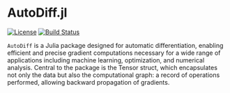 # AutoDiff.jl

[![License](https://img.shields.io/badge/License-MIT-blue.svg)](LICENSE.txt)
[![Build Status](https://github.com/B0B36JUL-FinalProjects-2023/Projekt_mychkvad/workflows/CI/badge.svg)](https://github.com/B0B36JUL-FinalProjects-2023/Projekt_mychkvad/actions?query=workflow%3ACI)

`AutoDiff` is a Julia package designed for automatic differentiation, enabling efficient and precise gradient computations necessary for a wide range of applications including machine learning, optimization, and numerical analysis.
Central to the package is the Tensor struct, which encapsulates not only the data but also the computational graph: a record of operations performed, allowing backward propagation of gradients.
